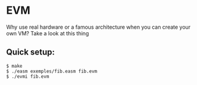 # EVM

Why use real hardware or a famous architecture when you can create your own VM? Take a look at this thing

## Quick setup:
```
$ make
$ ./easm exemples/fib.easm fib.evm
$ ./evmi fib.evm
```
